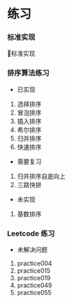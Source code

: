 # 练习


### 标准实现

🥇标准实现


### 排序算法练习

* 已实现

1. 选择排序
2. 冒泡排序
3. 插入排序
4. 希尔排序
5. 归并排序
6. 快速排序


* 需要复习

1. 归并排序自底向上
2. 三路快排


* 未实现

1. 基数排序


### Leetcode 练习

* 未解决问题

1. practice004
2. practice015
3. practice019
4. practice049
5. practice055
